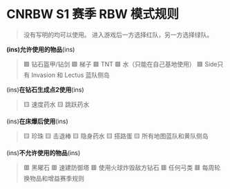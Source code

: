 # CNRBW S1 赛季 RBW 模式规则
> 没有写明的均可以使用。
进入游戏后一方选择红队，另一方选择绿队。


**(ins)允许使用的物品**(ins)
> 🟩 钻石盔甲/钻剑
🟩 梯子
🟩 TNT
🟩 水（只能在自己基地使用）
🟩 Side只有 Invasion 和 Lectus 蓝队侧岛

(ins)**在钻石生成点2使用**(ins)
> 🟨 速度药水
🟨 跳跃药水

(ins)**在床爆后使用**(ins)
> 🟨 珍珠
🟨 击退棒
🟨 隐身药水
🟨 搭路蛋
🟨 所有地图蓝队和黄队侧岛

(ins)**不允许使用的物品**(ins)
> 🟥 黑曜石
🟥 速建防御塔
🟥 使用火球炸毁敌方钻石
🟥 任何弓类
🟥 每周轮换物品和增益赛季规则

